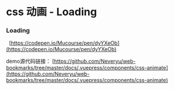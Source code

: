 # css 动画 - Loading

### Loading

<css-animate-loading1 />

&nbsp;
[https://codepen.io/Mucourse/pen/dyYXeOb](https://codepen.io/Mucourse/pen/dyYXeOb)


<css-animate-loading2 />

<css-animate-loading3 />

<css-animate-loading4 />

<css-animate-loading5 />

<css-animate-loading6 />

<css-animate-loading7 />


demo源代码链接： [https://github.com/Neveryu/web-bookmarks/tree/master/docs/.vuepress/components/css-animate](https://github.com/Neveryu/web-bookmarks/tree/master/docs/.vuepress/components/css-animate)
